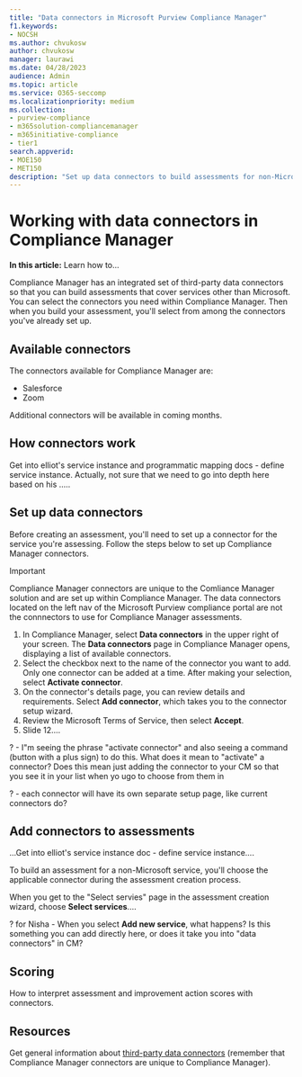 ```yaml
---
title: "Data connectors in Microsoft Purview Compliance Manager"
f1.keywords:
- NOCSH
ms.author: chvukosw
author: chvukosw
manager: laurawi
ms.date: 04/28/2023
audience: Admin
ms.topic: article
ms.service: O365-seccomp
ms.localizationpriority: medium
ms.collection:
- purview-compliance
- m365solution-compliancemanager
- m365initiative-compliance
- tier1
search.appverid:
- MOE150
- MET150
description: "Set up data connectors to build assessments for non-Microsoft services in Microsoft Purview Compliance Manager."
---
```


# Working with data connectors in Compliance Manager

**In this article:** Learn how to...

Compliance Manager has an integrated set of third-party data connectors so that you can build assessments that cover services other than Microsoft. You can select the connectors you need within Compliance Manager. Then when you build your assessment, you'll select from among the connectors you've already set up.

## Available connectors
The connectors available for Compliance Manager are:

- Salesforce
- Zoom

Additional connectors will be available in coming months.

## How connectors work

Get into elliot's service instance and programmatic mapping docs - define service instance. Actually, not sure that we need to go into depth here based on his .....

## Set up data connectors

Before creating an assessment, you'll need to set up a connector for the service you're assessing. Follow the steps below to set up Compliance Manager connectors.

> [!IMPORTANT]
> Compliance Manager connectors are unique to the Comliance Manager solution and are set up within Compliance Manager. The data connectors located on the left nav of the Microsoft Purview compliance portal are not the connnectors to use for Compliance Manager assessments.

1. In Compliance Manager, select **Data connectors** in the upper right of your screen. The **Data connectors** page in Compliance Manager opens, displaying a list of available connectors.
1. Select the checkbox next to the name of the connector you want to add. Only one connector can be added at a time. After making your selection, select **Activate connector**.
1. On the connector's details page, you can review details and requirements. Select **Add connector**, which takes you to the connector setup wizard.
1. Review the Microsoft Terms of Service, then select **Accept**.
1. Slide 12....

? - I"m seeing the phrase "activate connector" and also seeing a command (button with a plus sign) to do this. What does it mean to "activate" a connector? Does this mean just adding the connector to your CM so that you see it in your list when yo ugo to choose from them in 

? - each connector will have its own separate setup page, like current connectors do?

## Add connectors to assessments

...Get into elliot's service instance doc - define service instance....

To build an assessment for a non-Microsoft service, you'll choose the applicable connector during the assessment creation process.

When you get to the "Select servies" page in the assessment creation wizard, choose **Select services**....

? for Nisha - When you select **Add new service**, what happens? Is this something you can add directly here, or does it take you into "data connectors" in CM?

## Scoring

How to interpret assessment and improvement action scores with connectors.

## Resources
Get general information about [third-party data connectors](archiving-third-party-data.md) (remember that Compliance Manager connectors are unique to Compliance Manager).
